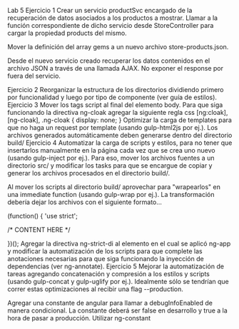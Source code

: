 Lab 5
Ejercicio 1
Crear un servicio productSvc encargado de la recuperación de datos asociados a los productos a mostrar. Llamar a la función correspondiente de dicho servicio desde StoreController para cargar la propiedad products del mismo.

Mover la definición del array gems a un nuevo archivo store-products.json.

Desde el nuevo servicio creado recuperar los datos contenidos en el archivo JSON a través de una llamada AJAX. No exponer el response por fuera del servicio.

Ejercicio 2
Reorganizar la estructura de los directorios dividiendo primero por funcionalidad y luego por tipo de componente (ver guía de estilos).
Ejercicio 3
Mover los tags script al final del elemento body. Para que siga funcionando la directiva ng-cloak agregar la siguiente regla css
[ng\:cloak], [ng-cloak], .ng-cloak { display: none; }
Optimizar la carga de templates para que no haga un request por template (usando gulp-html2js por ej.). Los archivos generados automáticamente deben generarse dentro del directorio build/
Ejercicio 4
Automatizar la carga de scripts y estilos, para no tener que insertarlos manualmente en la página cada vez que se crea uno nuevo (usando gulp-inject por ej.). Para eso, mover los archivos fuentes a un directorio src/ y modificar los tasks para que se encargue de copiar y generar los archivos procesados en el directorio build/.

Al mover los scripts al directorio build/ aprovechar para "wrapearlos" en una immediate function (usando gulp-wrap por ej.). La transformación debería dejar los archivos con el siguiente formato...

(function() {
    'use strict';

/* CONTENT HERE */

})();
Agregar la directiva ng-strict-di al elemento en el cual se aplicó ng-app y modificar la automatización de los scripts para que complete las anotaciones necesarias para que siga funcionando la inyección de dependencias (ver ng-annotate).
Ejercicio 5
Mejorar la automatización de tareas agregando concatenación y compresión a los estilos y scripts (usando gulp-concat y gulp-uglify por ej.). Idealmente sólo se tendrían que correr estas optimizaciones al recibir una flag --production.

Agregar una constante de angular para llamar a debugInfoEnabled de manera condicional. La constante deberá ser false en desarrollo y true a la hora de pasar a producción. Utilizar ng-constant
